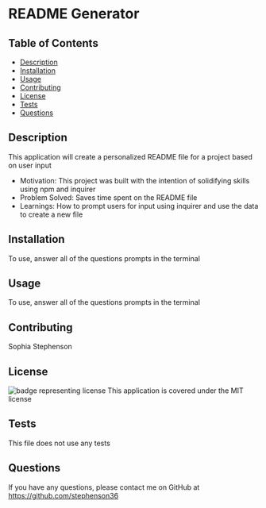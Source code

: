# README Generator

## Table of Contents

- [Description](#description)
- [Installation](#installation)
- [Usage](#usage)
- [Contributing](#contributing)
- [License](#license)
- [Tests](#tests)
- [Questions](#questions)

## Description

This application will create a personalized README file for a project based on user input

- Motivation: This project was built with the intention of solidifying skills using npm and inquirer
- Problem Solved: Saves time spent on the README file
- Learnings: How to prompt users for input using inquirer and use the data to create a new file

## Installation

To use, answer all of the questions prompts in the terminal

## Usage

To use, answer all of the questions prompts in the terminal

## Contributing

Sophia Stephenson

## License
  ![badge representing license](https://img.shields.io/badge/license-MIT-brightgreen)
  This application is covered under the MIT license

## Tests
This file does not use any tests

## Questions

If you have any questions, please contact me on GitHub at https://github.com/stephenson36
